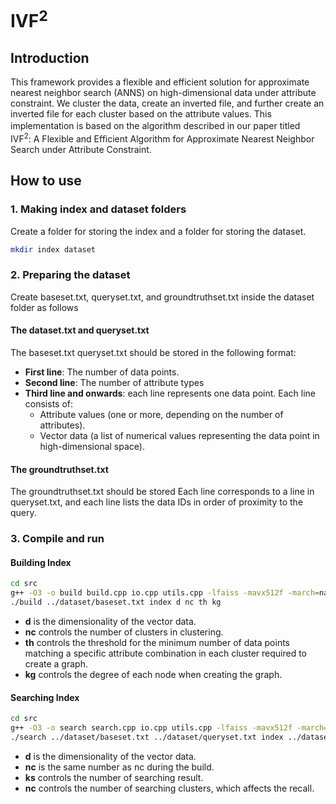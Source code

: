 # IVF<sup>2</sup>
## Introduction
This framework provides a flexible and efficient solution for approximate nearest neighbor search (ANNS) on high-dimensional data under attribute constraint. We cluster the data, create an inverted file, and further create an inverted file for each cluster based on the attribute values. This implementation is based on the algorithm described in our paper titled　IVF<sup>2</sup>: A Flexible and Efficient Algorithm for Approximate Nearest Neighbor Search under Attribute Constraint.

## How to use
### 1. Making index and dataset folders
Create a folder for storing the index and a folder for storing the dataset.
```sh
mkdir index dataset
```

### 2. Preparing the dataset
Create baseset.txt, queryset.txt, and groundtruthset.txt inside the dataset folder as follows

#### The dataset.txt and queryset.txt
The baseset.txt queryset.txt should be stored in the following format:
- **First line**: The number of data points.
- **Second line**: The number of attribute types
- **Third line and onwards**: each line represents one data point. Each line consists of:
   - Attribute values (one or more, depending on the number of attributes).
   - Vector data (a list of numerical values representing the data point in high-dimensional space).

#### The groundtruthset.txt
The groundtruthset.txt should be stored Each line corresponds to a line in queryset.txt, and each line lists the data IDs in order of proximity to the query.

### 3. Compile and run
#### Building Index
```sh
cd src
g++ -O3 -o build build.cpp io.cpp utils.cpp -lfaiss -mavx512f -march=native
./build ../dataset/baseset.txt index d nc th kg
```
- **d** is the dimensionality of the vector data.
- **nc** controls the number of clusters in clustering.
- **th** controls the threshold for the minimum number of data points matching a specific attribute combination in each cluster required to create a graph.
- **kg** controls the degree of each node when creating the graph.

#### Searching Index
```sh
cd src
g++ -O3 -o search search.cpp io.cpp utils.cpp -lfaiss -mavx512f -march=native
./search ../dataset/baseset.txt ../dataset/queryset.txt index ../dataset/groundtruthset.txt d nc ks np
```
- **d** is the dimensionality of the vector data.
- **nc** is the same number as nc during the build.
- **ks** controls the number of searching result.
- **nc** controls the number of searching clusters, which affects the recall.
